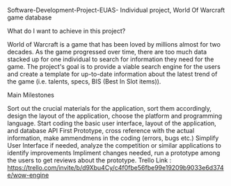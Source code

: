 Software-Development-Project-EUAS-
Individual project, World Of Warcraft game database

What do I want to achieve in this project?

World of Warcraft is a game that has been loved by millions almost for two decades. As the game progressed over time, there are too much data stacked up for one individual to search for information they need for the game. The project's goal is to provide a viable search engine for the users and create a template for up-to-date information about the latest trend of the game (i.e. talents, specs, BIS (Best In Slot items)).

Main Milestones

Sort out the crucial materials for the application, sort them accordingly, design the layout of the application, choose the platform and programming language.
Start coding the basic user interface, layout of the application, and database API
First Prototype, cross reference with the actual information, make ammendmens in the coding (errors, bugs etc.)
Simplify User Interface if needed, analyze the competition or similar applications to identify improvements
Impliment changes needed, run a prototype among the users to get reviews about the prototype.
Trello Link : https://trello.com/invite/b/d9Xbu4Cy/c4f0fbe56fbe99e19209b9033e6d374e/wow-engine
